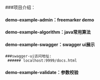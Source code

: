 ###项目介绍：
 #### demo-example-admin：freemarker demo
 #### demo-example-algorithm：java常用算法
 #### demo-example-swagger：swagger ui展示
    ###swagger-ui访问地址:   
     ###### localhost:9999/docs.html
  #### demo-example-validate：参数校验    
   